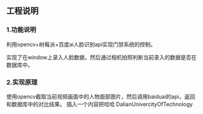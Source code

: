 ## 工程说明

### 1.功能说明

利用opencv+树莓派+百度ai人脸识别api实现门禁系统的控制。

实现了在window上录入人脸数据，然后通过相机拍照判断当前录入的数据是否在数据库中。

### 2.实现原理
使用opencv截取当前视频画面中的人物面部图片，然后调用baiduai的api，返回和数据库中的对比结果。
插入一个内容把哈哈 DalianUnivercityOfTechnology
